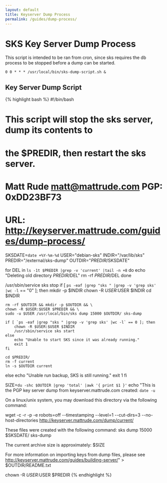 ```yaml
---
layout: default
title: Keyserver Dump Process
permalink: /guides/dump-process/
---
```


# SKS Key Server Dump Process

This script is intended to be ran from cron, since sks requires the db process to be stopped before a dump can be started.  

    0 0 * * * /usr/local/bin/sks-dump-script.sh &

## Key Server Dump Script

{% highlight bash %}
#!/bin/bash

# This script will stop the sks server, dump its contents to
# the $PREDIR, then restart the sks server.
#
# Matt Rude <matt@mattrude.com>  PGP: 0xDD23BF73
# URL: http://keyserver.mattrude.com/guides/dump-process/

SKSDATE=`date +%Y-%m-%d`
USER="debian-sks"
INDIR="/var/lib/sks"
PREDIR="/external/sks-dump"
OUTDIR="$PREDIR/$SKSDATE"

for DEL in `ls -1t $PREDIR |grep -v 'current' |tail -n +8`
do
    echo "Deleting old directory $PREDIR/$DEL"
    rm -rf $PREDIR/$DEL
done

/usr/sbin/service sks stop
if [ `ps -eaf |grep "sks " |grep -v 'grep sks' |wc -l` == "0" ]; then
    mkdir -p $INDIR
    chown -R $USER:$USER $INDIR
    cd $INDIR

    rm -rf $OUTDIR && mkdir -p $OUTDIR && \
    chown -R $USER:$USER $PREDIR && \
    sudo -u $USER /usr/local/bin/sks dump 15000 $OUTDIR/ sks-dump

    if [ `ps -eaf |grep "sks " |grep -v 'grep sks' |wc -l` == 0 ]; then
        chown -R $USER:$USER $INDIR
        /usr/sbin/service sks start
    else
        echo "Unable to start SKS since it was already running."
        exit 1
    fi

    cd $PREDIR/
    rm -f current
    ln -s $OUTDIR current
else
    echo "Unable run backup, SKS is still running."
    exit 1
fi

SIZE=`du -shc $OUTDIR |grep 'total' |awk '{ print $1 }'`
echo "This is the PGP key server dump from keyserver.mattrude.com created: `date -u`

On a linux/unix system, you may download this directory via the following command:

wget -c -r -p -e robots=off --timestamping --level=1 --cut-dirs=3 --no-host-directories http://keyserver.mattrude.com/dump/current/

These files were created with the following command: sks dump 15000 $SKSDATE/ sks-dump

The current archive size is approximately: $SIZE

For more information on importing keys from dump files, please see http://keyserver.mattrude.com/guides/building-server/" > $OUTDIR/README.txt

chown -R $USER:$USER $PREDIR
{% endhighlight %}
